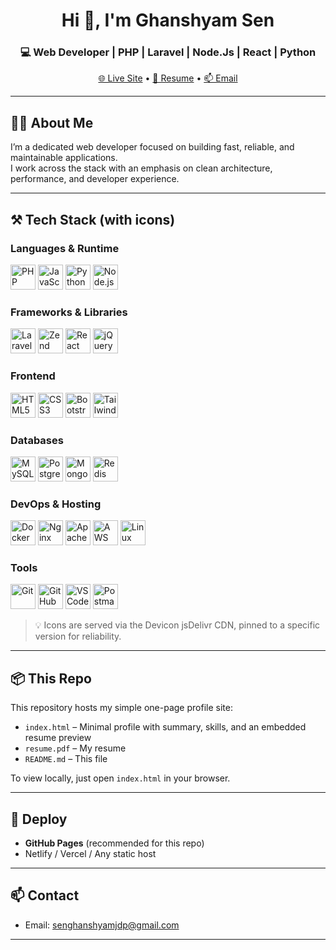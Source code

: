 <h1 align="center">Hi 👋, I'm Ghanshyam Sen</h1>
<h3 align="center">💻 Web Developer | PHP | Laravel | Node.Js | React | Python</h3>

<p align="center">
  <a href="https://ghanshyamsen.github.io" target="_blank">🌐 Live Site</a> •
  <a href="resume.pdf" target="_blank">📄 Resume</a> •
  <a href="mailto:senghanshyamjdp@gmail.com">📫 Email</a>
</p>

---

## 👨‍💻 About Me
I’m a dedicated web developer focused on building fast, reliable, and maintainable applications.  
I work across the stack with an emphasis on clean architecture, performance, and developer experience.

---

## ⚒️ Tech Stack (with icons)

### Languages & Runtime
<p>
  <img src="https://cdn.jsdelivr.net/gh/devicons/devicon@v2.15.1/icons/php/php-original.svg" alt="PHP" width="40" height="40"/>
  <img src="https://cdn.jsdelivr.net/gh/devicons/devicon@v2.15.1/icons/javascript/javascript-original.svg" alt="JavaScript" width="40" height="40"/>
  <img src="https://cdn.jsdelivr.net/gh/devicons/devicon@v2.15.1/icons/python/python-original.svg" alt="Python" width="40" height="40"/>
  <img src="https://cdn.jsdelivr.net/gh/devicons/devicon@v2.15.1/icons/nodejs/nodejs-original.svg" alt="Node.js" width="40" height="40"/>
</p>

### Frameworks & Libraries
<p>
  <img src="https://cdn.jsdelivr.net/gh/devicons/devicon@v2.15.1/icons/laravel/laravel-plain.svg" alt="Laravel" width="40" height="40"/>
  <img src="https://cdn.jsdelivr.net/gh/devicons/devicon@v2.15.1/icons/zend/zend-plain.svg" alt="Zend" width="40" height="40"/>
  <img src="https://cdn.jsdelivr.net/gh/devicons/devicon@v2.15.1/icons/react/react-original.svg" alt="React" width="40" height="40"/>
  <img src="https://cdn.jsdelivr.net/gh/devicons/devicon@v2.15.1/icons/jquery/jquery-original.svg" alt="jQuery" width="40" height="40"/>
</p>

### Frontend
<p>
  <img src="https://cdn.jsdelivr.net/gh/devicons/devicon@v2.15.1/icons/html5/html5-original.svg" alt="HTML5" width="40" height="40"/>
  <img src="https://cdn.jsdelivr.net/gh/devicons/devicon@v2.15.1/icons/css3/css3-original.svg" alt="CSS3" width="40" height="40"/>
  <img src="https://cdn.jsdelivr.net/gh/devicons/devicon@v2.15.1/icons/bootstrap/bootstrap-plain.svg" alt="Bootstrap" width="40" height="40"/>
  <img src="https://cdn.jsdelivr.net/gh/devicons/devicon@v2.15.1/icons/tailwindcss/tailwindcss-plain.svg" alt="Tailwind CSS" width="40" height="40"/>
</p>

### Databases
<p>
  <img src="https://cdn.jsdelivr.net/gh/devicons/devicon@v2.15.1/icons/mysql/mysql-original.svg" alt="MySQL" width="40" height="40"/>
  <img src="https://cdn.jsdelivr.net/gh/devicons/devicon@v2.15.1/icons/postgresql/postgresql-original.svg" alt="PostgreSQL" width="40" height="40"/>
  <img src="https://cdn.jsdelivr.net/gh/devicons/devicon@v2.15.1/icons/mongodb/mongodb-original.svg" alt="MongoDB" width="40" height="40"/>
  <img src="https://cdn.jsdelivr.net/gh/devicons/devicon@v2.15.1/icons/redis/redis-original.svg" alt="Redis" width="40" height="40"/>
</p>

### DevOps & Hosting
<p>
  <img src="https://cdn.jsdelivr.net/gh/devicons/devicon@v2.15.1/icons/docker/docker-original.svg" alt="Docker" width="40" height="40"/>
  <img src="https://cdn.jsdelivr.net/gh/devicons/devicon@v2.15.1/icons/nginx/nginx-original.svg" alt="Nginx" width="40" height="40"/>
  <img src="https://cdn.jsdelivr.net/gh/devicons/devicon@v2.15.1/icons/apache/apache-original.svg" alt="Apache" width="40" height="40"/>
  <img src="https://cdn.jsdelivr.net/gh/devicons/devicon@v2.15.1/icons/amazonwebservices/amazonwebservices-original-wordmark.svg" alt="AWS" height="40"/>
  <img src="https://cdn.jsdelivr.net/gh/devicons/devicon@v2.15.1/icons/linux/linux-original.svg" alt="Linux" width="40" height="40"/>
</p>

### Tools
<p>
  <img src="https://cdn.jsdelivr.net/gh/devicons/devicon@v2.15.1/icons/git/git-original.svg" alt="Git" width="40" height="40"/>
  <img src="https://cdn.jsdelivr.net/gh/devicons/devicon@v2.15.1/icons/github/github-original.svg" alt="GitHub" width="40" height="40"/>
  <img src="https://cdn.jsdelivr.net/gh/devicons/devicon@v2.15.1/icons/vscode/vscode-original.svg" alt="VS Code" width="40" height="40"/>
  <img src="https://cdn.jsdelivr.net/gh/devicons/devicon@v2.15.1/icons/postman/postman-plain.svg" alt="Postman" width="40" height="40"/>
</p>

> 💡 Icons are served via the Devicon jsDelivr CDN, pinned to a specific version for reliability.

---

## 📦 This Repo
This repository hosts my simple one-page profile site:
- `index.html` – Minimal profile with summary, skills, and an embedded resume preview  
- `resume.pdf` – My resume  
- `README.md` – This file

To view locally, just open `index.html` in your browser.

---

## 🚀 Deploy
- **GitHub Pages** (recommended for this repo)  
- Netlify / Vercel / Any static host

---

## 📫 Contact
- Email: <a href="mailto:senghanshyamjdp@gmail.com">senghanshyamjdp@gmail.com</a>

---
